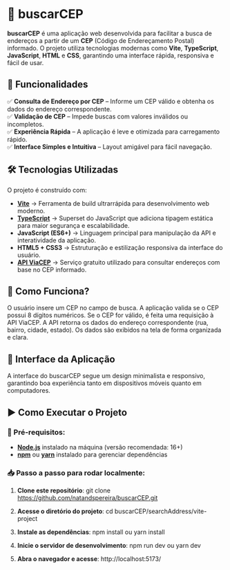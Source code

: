 # 📍 buscarCEP

**buscarCEP** é uma aplicação web desenvolvida para facilitar a busca de endereços a partir de um **CEP** (Código de Endereçamento Postal) informado. O projeto utiliza tecnologias modernas como **Vite**, **TypeScript**, **JavaScript**, **HTML** e **CSS**, garantindo uma interface rápida, responsiva e fácil de usar.

## 🚀 Funcionalidades

✅ **Consulta de Endereço por CEP** – Informe um CEP válido e obtenha os dados do endereço correspondente.  
✅ **Validação de CEP** – Impede buscas com valores inválidos ou incompletos.  
✅ **Experiência Rápida** – A aplicação é leve e otimizada para carregamento rápido.  
✅ **Interface Simples e Intuitiva** – Layout amigável para fácil navegação.  

## 🛠️ Tecnologias Utilizadas

O projeto é construído com:

- **[Vite](https://vitejs.dev/)** → Ferramenta de build ultrarrápida para desenvolvimento web moderno.
- **[TypeScript](https://www.typescriptlang.org/)** → Superset do JavaScript que adiciona tipagem estática para maior segurança e escalabilidade.
- **JavaScript (ES6+)** → Linguagem principal para manipulação da API e interatividade da aplicação.
- **HTML5 + CSS3** → Estruturação e estilização responsiva da interface do usuário.
- **[API ViaCEP](https://viacep.com.br/)** → Serviço gratuito utilizado para consultar endereços com base no CEP informado.

## 📡 Como Funciona?
O usuário insere um CEP no campo de busca.
A aplicação valida se o CEP possui 8 dígitos numéricos.
Se o CEP for válido, é feita uma requisição à API ViaCEP.
A API retorna os dados do endereço correspondente (rua, bairro, cidade, estado).
Os dados são exibidos na tela de forma organizada e clara.

## 🎨 Interface da Aplicação
A interface do buscarCEP segue um design minimalista e responsivo, garantindo boa experiência tanto em dispositivos móveis quanto em computadores.

## ▶️ Como Executar o Projeto

### 📌 Pré-requisitos:
- **[Node.js](https://nodejs.org/)** instalado na máquina (versão recomendada: 16+)
- **[npm](https://www.npmjs.com/)** ou **[yarn](https://yarnpkg.com/)** instalado para gerenciar dependências

### 📥 Passo a passo para rodar localmente:

1. **Clone este repositório**:
git clone https://github.com/natandspereira/buscarCEP.git

2. **Acesse o diretório do projeto**:
cd buscarCEP/searchAddress/vite-project

3. **Instale as dependências**:
npm install ou yarn install

4. **Inicie o servidor de desenvolvimento**:
npm run dev ou yarn dev

5. **Abra o navegador e acesse**:
http://localhost:5173/







